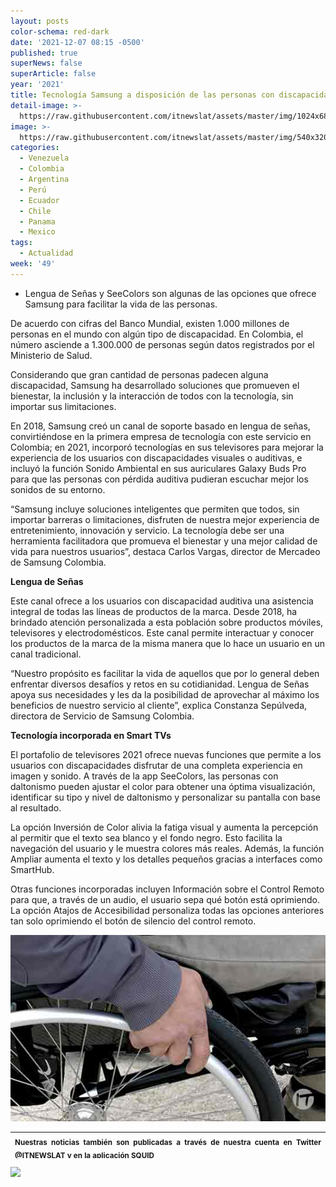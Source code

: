 ```yaml
---
layout: posts
color-schema: red-dark
date: '2021-12-07 08:15 -0500'
published: true
superNews: false
superArticle: false
year: '2021'
title: Tecnología Samsung a disposición de las personas con discapacidad
detail-image: >-
  https://raw.githubusercontent.com/itnewslat/assets/master/img/1024x680/Discapacidad-g.jpg
image: >-
  https://raw.githubusercontent.com/itnewslat/assets/master/img/540x320/Discapacidad-p.jpg
categories:
  - Venezuela
  - Colombia
  - Argentina
  - Perú
  - Ecuador
  - Chile
  - Panama
  - Mexico
tags:
  - Actualidad
week: '49'
---
```

- Lengua de Señas y SeeColors son algunas de las opciones que ofrece Samsung para facilitar la vida de las personas.

De acuerdo con cifras del Banco Mundial, existen 1.000 millones de personas en el mundo con algún tipo de discapacidad. En Colombia, el número asciende a 1.300.000 de personas según datos registrados por el Ministerio de Salud. 

Considerando que gran cantidad de personas padecen alguna discapacidad, Samsung ha desarrollado soluciones que promueven el bienestar, la inclusión y la interacción de todos con la tecnología, sin importar sus limitaciones.

En 2018, Samsung creó un canal de soporte basado en lengua de señas, convirtiéndose en la primera empresa de tecnología con este servicio en Colombia; en 2021, incorporó tecnologías en sus televisores para mejorar la experiencia de los usuarios con discapacidades visuales o auditivas, e incluyó la función Sonido Ambiental en sus auriculares Galaxy Buds Pro para que las personas con pérdida auditiva pudieran escuchar mejor los sonidos de su entorno. 

“Samsung incluye soluciones inteligentes que permiten que todos, sin importar barreras o limitaciones, disfruten de nuestra mejor experiencia de entretenimiento, innovación y servicio. La tecnología debe ser una herramienta facilitadora que promueva el bienestar y una mejor calidad de vida para nuestros usuarios”, destaca Carlos Vargas, director de Mercadeo de Samsung Colombia.

 
**Lengua de Señas**

Este canal ofrece a los usuarios con discapacidad auditiva una asistencia integral de todas las líneas de productos de la marca. Desde 2018, ha brindado atención personalizada a esta población sobre productos móviles, televisores y electrodomésticos. Este canal permite interactuar y conocer los productos de la marca de la misma manera que lo hace un usuario en un canal tradicional. 

“Nuestro propósito es facilitar la vida de aquellos que por lo general deben enfrentar diversos desafíos y retos en su cotidianidad. Lengua de Señas apoya sus necesidades y les da la posibilidad de aprovechar al máximo los beneficios de nuestro servicio al cliente”, explica Constanza Sepúlveda, directora de Servicio de Samsung Colombia.


**Tecnología incorporada en Smart TVs**

El portafolio de televisores 2021 ofrece nuevas funciones que permite a los usuarios con discapacidades disfrutar de una completa experiencia en imagen y sonido. A través de la app SeeColors, las personas con daltonismo pueden ajustar el color para obtener una óptima visualización, identificar su tipo y nivel de daltonismo y personalizar su pantalla con base al resultado. 

La opción Inversión de Color alivia la fatiga visual y aumenta la percepción al permitir que el texto sea blanco y el fondo negro. Esto facilita la navegación del usuario y le muestra colores más reales. Además, la función Ampliar aumenta el texto y los detalles pequeños gracias a interfaces como SmartHub. 

Otras funciones incorporadas incluyen Información sobre el Control Remoto para que, a través de un audio, el usuario sepa qué botón está oprimiendo. La opción Atajos de Accesibilidad personaliza todas las opciones anteriores tan solo oprimiendo el botón de silencio del control remoto.

![](https://raw.githubusercontent.com/itnewslat/assets/master/img/540x320/Discapacidad-p.jpg)

<table style="height: 42px;" width="569">
<tbody>
<tr>
<td style="text-align: justify;"><sub><strong>Nuestras noticias también son publicadas a través de nuestra cuenta en Twitter <a href="https://twitter.com/itnewslat?lang=es">@ITNEWSLAT</a> y en la aplicación <a href="https://squidapp.co/en/">SQUID</a></strong></sub></td>
</tr>
</tbody>
</table>

<img src="https://tracker.metricool.com/c3po.jpg?hash=56f88a41e39ab42c063cc51676587a04"/>